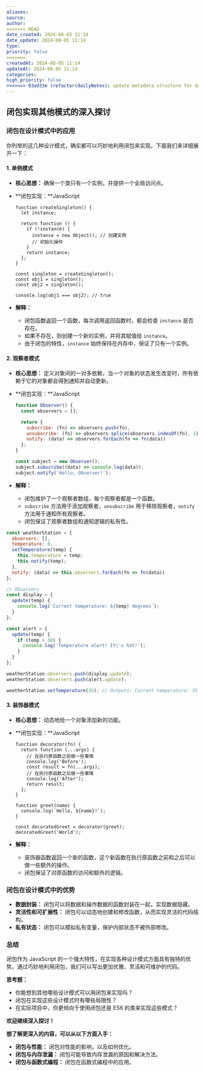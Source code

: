 ```yaml
---
aliases: 
source: 
author: 
<<<<<<< HEAD
date_created: 2024-08-05 11:14
date_update: 2024-08-05 11:14
type: 
priority: false
=======
createdAt: 2024-08-05 11:14
updateAt: 2024-08-05 11:14
categories: 
high_priority: false
>>>>>>> 93a933e (refactor(dailyNotes): update metadata structure for daily notes)
---
```


## 闭包实现其他模式的深入探讨

### 闭包在设计模式中的应用

你列举的这几种设计模式，确实都可以巧妙地利用闭包来实现。下面我们来详细展开一下：

#### 1. 单例模式

- **核心思想：** 确保一个类只有一个实例，并提供一个全局访问点。

- **闭包实现：**JavaScript

  ```
  function createSingleton() {
    let instance;

    return function () {
      if (!instance) {
        instance = new Object(); // 创建实例
        // 初始化操作
      }
      return instance;
    };
  }

  const singleton = createSingleton();
  const obj1 = singleton();
  const obj2 = singleton();

  console.log(obj1 === obj2); // true
  ```

- **解释：**
  - 闭包函数返回一个函数，每次调用返回函数时，都会检查 `instance` 是否存在。
  - 如果不存在，则创建一个新的实例，并将其赋值给 `instance`。
  - 由于闭包的特性，`instance` 始终保持在内存中，保证了只有一个实例。

#### 2. 观察者模式

- **核心思想：** 定义对象间的一对多依赖，当一个对象的状态发生改变时，所有依赖于它的对象都会得到通知并自动更新。

- **闭包实现：**JavaScript

  ```js
  function Observer() {
    const observers = [];

    return {
      subscribe: (fn) => observers.push(fn),
      unsubscribe: (fn) => observers.splice(observers.indexOf(fn), 1),
      notify: (data) => observers.forEach(fn => fn(data))
    };
  }

  const subject = new Observer();
  subject.subscribe((data) => console.log(data));
  subject.notify('Hello, Observer!');
  ```

- **解释：**
  - 闭包维护了一个观察者数组，每个观察者都是一个函数。
  - `subscribe` 方法用于添加观察者，`unsubscribe` 用于移除观察者，`notify` 方法用于通知所有观察者。
  - 闭包保证了观察者数组和通知逻辑的私有性。

```js
const weatherStation = {
  observers: [],
  temperature: 0,
  setTemperature(temp) {
    this.temperature = temp;
    this.notify(temp);
  },
  notify: (data) => this.observers.forEach(fn => fn(data))
};

// Observers
const display = {
  update(temp) {
    console.log(`Current temperature: ${temp} degrees`);
  }
};

const alert = {
  update(temp) {
    if (temp > 30) {
      console.log('Temperature alert! It\'s hot!');
    }
  }
};

weatherStation.observers.push(display.update);
weatherStation.observers.push(alert.update);

weatherStation.setTemperature(35); // Outputs: Current temperature: 35 degrees and Temperature alert! It's hot!

```
#### 3. 装饰器模式

- **核心思想：** 动态地给一个对象添加新的功能。

- **闭包实现：**JavaScript

  ```
  function decorator(fn) {
    return function (...args) {
      // 在执行原函数之前做一些事情
      console.log('Before');
      const result = fn(...args);
      // 在执行原函数之后做一些事情
      console.log('After');
      return result;
    };
  }

  function greet(name) {
    console.log(`Hello, ${name}!`);
  }

  const decoratedGreet = decorator(greet);
  decoratedGreet('World');
  ```

- **解释：**
  - 装饰器函数返回一个新的函数，这个新函数在执行原函数之前和之后可以做一些额外的操作。
  - 闭包保证了对原函数的访问和额外的逻辑。

### 闭包在设计模式中的优势

- **数据封装：** 闭包可以将数据和操作数据的函数封装在一起，实现数据隐藏。
- **灵活性和可扩展性：** 闭包可以动态地创建和修改函数，从而实现灵活的代码结构。
- **私有状态：** 闭包可以模拟私有变量，保护内部状态不被外部修改。

### 总结

闭包作为 JavaScript 的一个强大特性，在实现各种设计模式方面具有独特的优势。通过巧妙地利用闭包，我们可以写出更加优雅、灵活和可维护的代码。

**思考题：**

- 你能想到其他哪些设计模式可以用闭包来实现吗？
- 闭包在实现这些设计模式时有哪些局限性？
- 在实际项目中，你更倾向于使用闭包还是 ES6 的类来实现这些模式？

**欢迎继续深入探讨！**

**想了解更深入的内容，可以从以下方面入手：**

- **闭包与性能：** 闭包对性能的影响，以及如何优化。
- **闭包与内存泄漏：** 闭包可能导致内存泄漏的原因和解决方法。
- **闭包与函数式编程：** 闭包在函数式编程中的应用。



